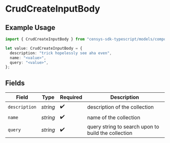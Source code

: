 # CrudCreateInputBody

## Example Usage

```typescript
import { CrudCreateInputBody } from "censys-sdk-typescript/models/components";

let value: CrudCreateInputBody = {
  description: "trick hopelessly see aha even",
  name: "<value>",
  query: "<value>",
};
```

## Fields

| Field                                               | Type                                                | Required                                            | Description                                         |
| --------------------------------------------------- | --------------------------------------------------- | --------------------------------------------------- | --------------------------------------------------- |
| `description`                                       | *string*                                            | :heavy_check_mark:                                  | description of the collection                       |
| `name`                                              | *string*                                            | :heavy_check_mark:                                  | name of the collection                              |
| `query`                                             | *string*                                            | :heavy_check_mark:                                  | query string to search upon to build the collection |